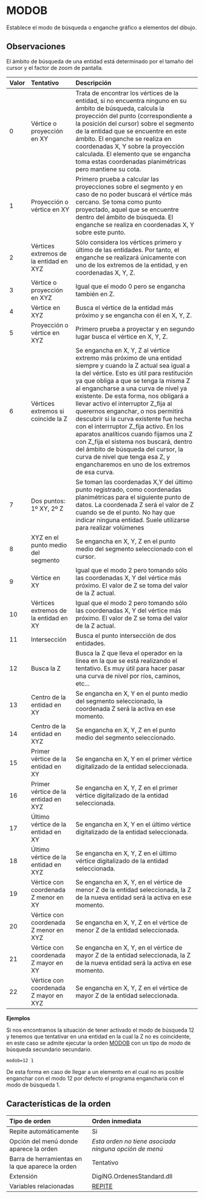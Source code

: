 # MODOB

Establece el modo de búsqueda o enganche gráfico a elementos del dibujo.

## Observaciones

El ámbito de búsqueda de una entidad está determinado por el tamaño del cursor y el factor de zoom de pantalla.

| Valor | Tentativo | Descripción |
| :--- | :--- | :--- |
| 0 | Vértice o proyección en XY | Trata de encontrar los vértices de la entidad, si no encuentra ninguno en su ámbito de búsqueda, calcula la proyección del punto \(correspondiente a la posición del cursor\) sobre el segmento de la entidad que se encuentre en este ámbito. El enganche se realiza en coordenadas X, Y sobre la proyección calculada. El elemento que se engancha toma estas coordenadas planimétricas pero mantiene su cota. |
| 1 | Proyección o vértice en XY | Primero prueba a calcular las proyecciones sobre el segmento y en caso de no poder buscará el vértice más cercano. Se toma como punto proyectado, aquel que se encuentre dentro del ámbito de búsqueda. El enganche se realiza en coordenadas X, Y sobre este punto. |
| 2 | Vértices extremos de la entidad en XYZ | Sólo considera los vértices primero y último de las entidades. Por tanto, el enganche se realizará únicamente con uno de los extremos de la entidad, y en coordenadas X, Y, Z. |
| 3 | Vértice o proyección en XYZ | Igual que el modo 0 pero se engancha también en Z. |
| 4 | Vértice en XYZ | Busca el vértice de la entidad más próximo y se engancha con él en X, Y, Z. |
| 5 | Proyección o vértice en XYZ | Primero prueba a proyectar y en segundo lugar busca el vértice en X, Y, Z. |
| 6 | Vértices extremos si coincide la Z | Se engancha en X, Y, Z al vértice extremo más próximo de una entidad siempre y cuando la Z actual sea igual a la del vértice. Esto es útil para restitución ya que obliga a que se tenga la misma Z al engancharse a una curva de nivel ya existente. De esta forma, nos obligará a llevar activo el interruptor Z\_fija al querernos enganchar, o nos permitirá descubrir si la curva existente fue hecha con el interrruptor Z\_fija activo. En los aparatos analíticos cuando fijamos una Z con Z\_fija el sistema nos buscará, dentro del ámbito de búsqueda del cursor, la curva de nivel que tenga esa Z, y engancharemos en uno de los extremos de esa curva. |
| 7 | Dos puntos: 1º XY, 2º Z | Se toman las coordenadas X,Y del último punto registrado, como coordenadas planimétricas para el siguiente punto de datos. La coordenada Z será el valor de Z cuando se de el punto. No hay que indicar ninguna entidad. Suele utilizarse para realizar volúmenes |
| 8 | XYZ en el punto medio del segmento | Se engancha en X, Y, Z en el punto medio del segmento seleccionado con el cursor. |
| 9 | Vértice en XY | Igual que el modo 2 pero tomando sólo las coordenadas X, Y del vértice más próximo. El valor de Z se toma del valor de la Z actual. |
| 10 | Vértices extremos de la entidad en XY | Igual que el modo 2 pero tomando sólo las coordenadas X, Y del vértice más próximo. El valor de Z se toma del valor de la Z actual. |
| 11 | Intersección | Busca el punto intersección de dos entidades. |
| 12 | Busca la Z | Busca la Z que lleva el operador en la línea en la que se está realizando el tentativo. Es muy útil para hacer pasar una curva de nivel por ríos, caminos, etc... |
| 13 | Centro de la entidad en XY | Se engancha en X, Y en el punto medio del segmento seleccionado, la coordenada Z será la activa en ese momento. |
| 14 | Centro de la entidad en XYZ | Se engancha en X, Y, Z en el punto medio del segmento seleccionado. |
| 15 | Primer vértice de la entidad en XY | Se engancha en X, Y en el primer vértice digitalizado de la entidad seleccionada. |
| 16 | Primer vértice de la entidad en XYZ | Se engancha en X, Y, Z en el primer vértice digitalizado de la entidad seleccionada. |
| 17 | Último vértice de la entidad en XY | Se engancha en X, Y en el último vértice digitalizado de la entidad seleccionada. |
| 18 | Último vértice de la entidad en XYZ | Se engancha en X, Y, Z en el último vértice digitalizado de la entidad seleccionada. |
| 19 | Vértice con coordenada Z menor en XY | Se engancha en X, Y, en el vértice de menor Z de la entidad seleccionada, la Z de la nueva entidad será la activa en ese momento. |
| 20 | Vértice con coordenada Z menor en XYZ | Se engancha en X, Y, Z en el vértice de menor Z de la entidad seleccionada. |
| 21 | Vértice con coordenada Z mayor en XY | Se engancha en X, Y, en el vértice de mayor Z de la entidad seleccionada, la Z de la nueva entidad será la activa en ese momento. |
| 22 | Vértice con coordenada Z mayor en XYZ | Se engancha en X, Y, Z en el vértice de mayor Z de la entidad seleccionada. |

**Ejemplos**

Si nos encontramos la situación de tener activado el modo de búsqueda 12 y tenemos que tentativar en una entidad en la cual la Z no es coincidente, en este caso se admite ejecutar la orden [MODOB](/digi3d-net/referencia/ventana-de-dibujo/variables/m/modob.md) con un tipo de modo de búsqueda secundario secundario.

`modob=12 1`

De esta forma en caso de llegar a un elemento en el cual no es posible enganchar con el modo 12 por defecto el programa engancharía con el modo de búsqueda 1.

## Características de la orden

| Tipo de orden | Orden inmediata |
| :--- | :--- |
| Repite automáticamente | Si |
| Opción del menú donde aparece la orden | _Esta orden no tiene asociada ninguna opción de menú_ |
| Barra de herramientas en la que aparece la orden | Tentativo |
| Extensión | DigiNG.OrdenesStandard.dll |
| Variables relacionadas | [REPITE](/digi3d-net/referencia/ventana-de-dibujo/variables/r/repite.md) |

